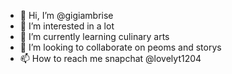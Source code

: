 - 👋 Hi, I’m @gigiambrise
- 👀 I’m interested in a lot
- 🌱 I’m currently learning culinary arts 
- 💞️ I’m looking to collaborate on peoms and storys
- 📫 How to reach me snapchat @lovelyt1204

<!---
gigiambrise/gigiambrise is a ✨ special ✨ repository because its `README.md` (this file) appears on your GitHub profile.
You can click the Preview link to take a look at your changes.
--->
